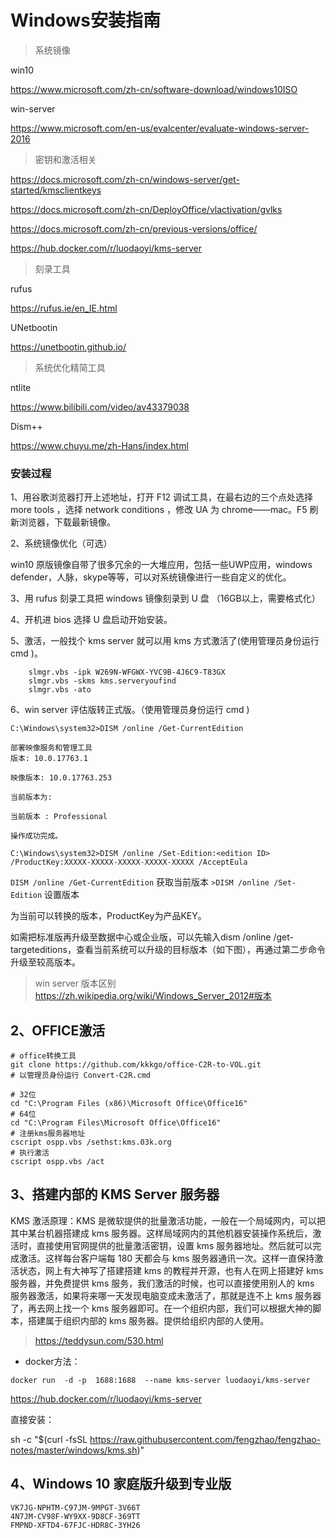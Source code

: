 # Windows安装指南


> 系统镜像

win10 

https://www.microsoft.com/zh-cn/software-download/windows10ISO

win-server

https://www.microsoft.com/en-us/evalcenter/evaluate-windows-server-2016


> 密钥和激活相关

https://docs.microsoft.com/zh-cn/windows-server/get-started/kmsclientkeys

https://docs.microsoft.com/zh-cn/DeployOffice/vlactivation/gvlks

https://docs.microsoft.com/zh-cn/previous-versions/office/

https://hub.docker.com/r/luodaoyi/kms-server


> 刻录工具

rufus

https://rufus.ie/en_IE.html

UNetbootin

https://unetbootin.github.io/

> 系统优化精简工具

ntlite

https://www.bilibili.com/video/av43379038

Dism++

https://www.chuyu.me/zh-Hans/index.html



### 安装过程

1、用谷歌浏览器打开上述地址，打开 F12 调试工具，在最右边的三个点处选择 more tools ，选择 network conditions ，修改 UA 为 chrome——mac。F5 刷新浏览器，下载最新镜像。

2、系统镜像优化（可选）

win10 原版镜像自带了很多冗余的一大堆应用，包括一些UWP应用，windows defender，人脉，skype等等，可以对系统镜像进行一些自定义的优化。

3、用 rufus 刻录工具把 windows 镜像刻录到 U 盘 （16GB以上，需要格式化）

4、开机进 bios 选择 U 盘启动开始安装。

5、激活，一般找个 kms server 就可以用 kms 方式激活了(使用管理员身份运行 cmd )。

        slmgr.vbs -ipk W269N-WFGWX-YVC9B-4J6C9-T83GX
        slmgr.vbs -skms kms.serveryoufind
        slmgr.vbs -ato


6、win server 评估版转正式版。（使用管理员身份运行 cmd )

```
C:\Windows\system32>DISM /online /Get-CurrentEdition

部署映像服务和管理工具
版本: 10.0.17763.1

映像版本: 10.0.17763.253

当前版本为:

当前版本 : Professional

操作成功完成。

C:\Windows\system32>DISM /online /Set-Edition:<edition ID> /ProductKey:XXXXX-XXXXX-XXXXX-XXXXX-XXXXX /AcceptEula

```

`DISM /online /Get-CurrentEdition` 获取当前版本
`>DISM /online /Set-Edition` 设置版本 

<Edition ID>为当前可以转换的版本，ProductKey为产品KEY。

如需把标准版再升级至数据中心或企业版，可以先输入dism /online /get-targeteditions，查看当前系统可以升级的目标版本（如下图），再通过第二步命令升级至较高版本。

> win server 版本区别 https://zh.wikipedia.org/wiki/Windows_Server_2012#版本



## 2、OFFICE激活

```shell
# office转换工具
git clone https://github.com/kkkgo/office-C2R-to-VOL.git
# 以管理员身份运行 Convert-C2R.cmd

# 32位
cd "C:\Program Files (x86)\Microsoft Office\Office16"
# 64位
cd "C:\Program Files\Microsoft Office\Office16"
# 注册kms服务器地址
cscript ospp.vbs /sethst:kms.03k.org
# 执行激活
cscript ospp.vbs /act
```





## 3、搭建内部的 KMS Server 服务器

KMS 激活原理：KMS 是微软提供的批量激活功能，一般在一个局域网内，可以把其中某台机器搭建成 kms 服务器。这样局域网内的其他机器安装操作系统后，激活时，直接使用官网提供的批量激活密钥，设置 kms 服务器地址。然后就可以完成激活。这样每台客户端每 180 天都会与 kms 服务器通讯一次。这样一直保持激活状态，网上有大神写了搭建搭建 kms 的教程并开源，也有人在网上搭建好 kms 服务器，并免费提供 kms 服务，我们激活的时候，也可以直接使用别人的 kms 服务器激活，如果将来哪一天发现电脑变成未激活了，那就是连不上 kms 服务器了，再去网上找一个 kms 服务器即可。在一个组织内部，我们可以根据大神的脚本，搭建属于组织内部的 kms 服务器。提供给组织内部的人使用。

> https://teddysun.com/530.html

- docker方法：

```shell
docker run  -d -p  1688:1688  --name kms-server luodaoyi/kms-server
```

https://hub.docker.com/r/luodaoyi/kms-server



直接安装： 

sh -c "$(curl -fsSL https://raw.githubusercontent.com/fengzhao/fengzhao-notes/master/windows/kms.sh)"









## 4、Windows 10 家庭版升级到专业版

```
VK7JG-NPHTM-C97JM-9MPGT-3V66T
4N7JM-CV98F-WY9XX-9D8CF-369TT 
FMPND-XFTD4-67FJC-HDR8C-3YH26
```













